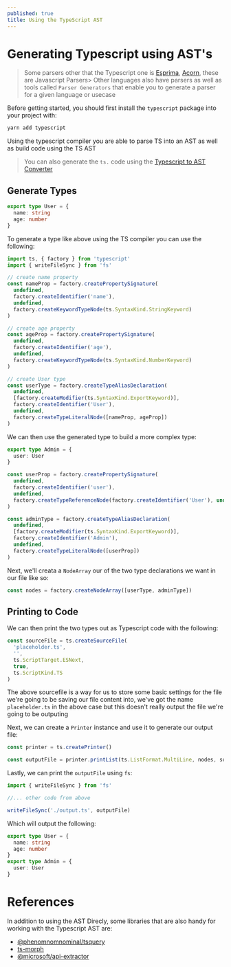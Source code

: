 ```yaml
---
published: true
title: Using the TypeScript AST
---
```


# Generating Typescript using AST's

> Some parsers other that the Typescript one is [Esprima](https://esprima.org/demo/parse.html), [Acorn](https://github.com/acornjs/acorn), these are Javascript Parsers> Other languages also have parsers as well as tools called `Parser Generators` that enable you to generate a parser for a given language or usecase

Before getting started, you should first install the `typescript` package into your project with:

```sh
yarn add typescript
```

Using the typescript compiler you are able to parse TS into an AST as well as build code using the TS AST

> You can also generate the `ts.` code using the [Typescript to AST Converter](https://ts-ast-viewer.com/)

## Generate Types

```ts
export type User = {
  name: string
  age: number
}
```

To generate a type like above using the TS compiler you can use the following:

```ts
import ts, { factory } from 'typescript'
import { writeFileSync } from 'fs'

// create name property
const nameProp = factory.createPropertySignature(
  undefined,
  factory.createIdentifier('name'),
  undefined,
  factory.createKeywordTypeNode(ts.SyntaxKind.StringKeyword)
)

// create age property
const ageProp = factory.createPropertySignature(
  undefined,
  factory.createIdentifier('age'),
  undefined,
  factory.createKeywordTypeNode(ts.SyntaxKind.NumberKeyword)
)

// create User type
const userType = factory.createTypeAliasDeclaration(
  undefined,
  [factory.createModifier(ts.SyntaxKind.ExportKeyword)],
  factory.createIdentifier('User'),
  undefined,
  factory.createTypeLiteralNode([nameProp, ageProp])
)
```

We can then use the generated type to build a more complex type:

```ts
export type Admin = {
  user: User
}
```

```ts
const userProp = factory.createPropertySignature(
  undefined,
  factory.createIdentifier('user'),
  undefined,
  factory.createTypeReferenceNode(factory.createIdentifier('User'), undefined)
)

const adminType = factory.createTypeAliasDeclaration(
  undefined,
  [factory.createModifier(ts.SyntaxKind.ExportKeyword)],
  factory.createIdentifier('Admin'),
  undefined,
  factory.createTypeLiteralNode([userProp])
)
```

Next, we'll creata a `NodeArray` our of the two type declarations we want in our file like so:

```ts
const nodes = factory.createNodeArray([userType, adminType])
```

## Printing to Code

We can then print the two types out as Typescript code with the following:

```ts
const sourceFile = ts.createSourceFile(
  'placeholder.ts',
  '',
  ts.ScriptTarget.ESNext,
  true,
  ts.ScriptKind.TS
)
```

The above sourcefile is a way for us to store some basic settings for the file we're going to be saving our file content into, we've got the name `placeholder.ts` in the above case but this doesn't really output the file we're going to be outputing

Next, we can create a `Printer` instance and use it to generate our output file:

```ts
const printer = ts.createPrinter()

const outputFile = printer.printList(ts.ListFormat.MultiLine, nodes, sourceFile)
```

Lastly, we can print the `outputFile` using `fs`:

```ts
import { writeFileSync } from 'fs'

//... other code from above

writeFileSync('./output.ts', outputFile)
```

Which will output the following:

```ts
export type User = {
  name: string
  age: number
}
export type Admin = {
  user: User
}
```

# References

In addition to using the AST Direcly, some libraries that are also handy for working with the Typescript AST are:

- [@phenomnomnominal/tsquery](https://github.com/phenomnomnominal/tsquery)
- [ts-morph](https://github.com/dsherret/ts-morph)
- [@microsoft/api-extractor](https://api-extractor.com)
